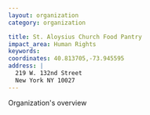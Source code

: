 ```yaml
---
layout: organization
category: organization

title: St. Aloysius Church Food Pantry
impact_area: Human Rights
keywords: 
coordinates: 40.813705,-73.945595
address: |
  219 W. 132nd Street
  New York NY 10027
---
```

Organization's overview
